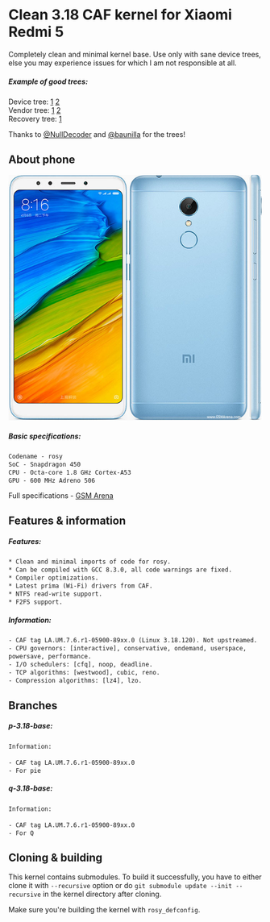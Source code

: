 # Clean 3.18 CAF kernel for Xiaomi Redmi 5

Completely clean and minimal kernel base. Use only with sane device trees, else you may experience issues for which I am not responsible at all.

##### Example of good trees:

Device tree: [1](https://github.com/NullDecoder/android_device_xiaomi_rosy.git) [2](https://github.com/baunilla/android_device_xiaomi_rosy.git)\
Vendor tree: [1](https://github.com/NullDecoder/android_vendor_xiaomi_rosy.git) [2](https://github.com/baunilla/android_vendor_xiaomi_rosy.git)\
Recovery tree: [1](https://github.com/NullDecoder/android_recovery_xiaomi_rosy.git)

Thanks to [@NullDecoder](https://github.com/NullDecoder) and [@baunilla](https://github.com/baunilla) for the trees!

## About phone

![phone](rosy.jpg)

##### Basic specifications:

```
Codename - rosy
SoC - Snapdragon 450
CPU - Octa-core 1.8 GHz Cortex-A53
GPU - 600 MHz Adreno 506
```

Full specifications - [GSM Arena](https://www.gsmarena.com/xiaomi_redmi_5-8768.php)

## Features & information

##### Features:
```
* Clean and minimal imports of code for rosy.
* Can be compiled with GCC 8.3.0, all code warnings are fixed.
* Compiler optimizations.
* Latest prima (Wi-Fi) drivers from CAF.
* NTFS read-write support.
* F2FS support.
```

##### Information:
```
- CAF tag LA.UM.7.6.r1-05900-89xx.0 (Linux 3.18.120). Not upstreamed.
- CPU governors: [interactive], conservative, ondemand, userspace, powersave, performance.
- I/O schedulers: [cfq], noop, deadline.
- TCP algorithms: [westwood], cubic, reno.
- Compression algorithms: [lz4], lzo.
```

## Branches

##### p-3.18-base:
```
Information:

- CAF tag LA.UM.7.6.r1-05900-89xx.0
- For pie
```

##### q-3.18-base:
```
Information:

- CAF tag LA.UM.7.6.r1-05900-89xx.0
- For Q
```

## Cloning & building

This kernel contains submodules. To build it successfully, you have to either clone it with `--recursive` option or do `git submodule update --init --recursive` in the kernel directory after cloning.

Make sure you're building the kernel with `rosy_defconfig`.
